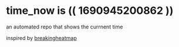 # time_now is (( 1690945200862 ))

an automated repo that shows the currnent time

inspired by [breakingheatmap](https://github.com/breakingheatmap/breakingheatmap)